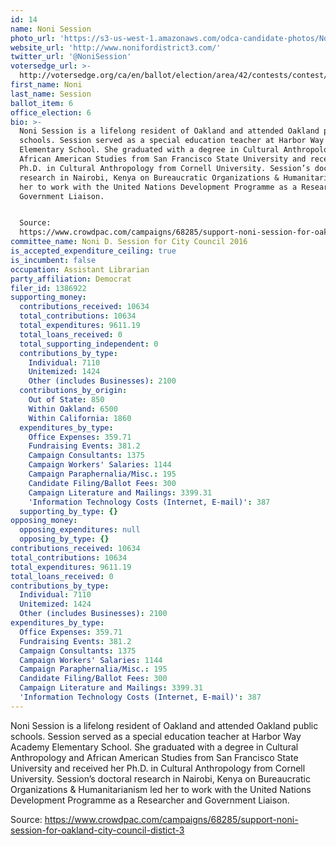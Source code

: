 ```yaml
---
id: 14
name: Noni Session
photo_url: 'https://s3-us-west-1.amazonaws.com/odca-candidate-photos/Noni-Session2.png'
website_url: 'http://www.nonifordistrict3.com/'
twitter_url: '@NoniSession'
votersedge_url: >-
  http://votersedge.org/ca/en/ballot/election/area/42/contests/contest/13236/candidate/130758?&county=Alameda%20County&election_authority_id=1
first_name: Noni
last_name: Session
ballot_item: 6
office_election: 6
bio: >-
  Noni Session is a lifelong resident of Oakland and attended Oakland public
  schools. Session served as a special education teacher at Harbor Way Academy
  Elementary School. She graduated with a degree in Cultural Anthropology and
  African American Studies from San Francisco State University and received her
  Ph.D. in Cultural Anthropology from Cornell University. Session’s doctoral
  research in Nairobi, Kenya on Bureaucratic Organizations & Humanitarianism led
  her to work with the United Nations Development Programme as a Researcher and
  Government Liaison. 


  Source:
  https://www.crowdpac.com/campaigns/68285/support-noni-session-for-oakland-city-council-distict-3
committee_name: Noni D. Session for City Council 2016
is_accepted_expenditure_ceiling: true
is_incumbent: false
occupation: Assistant Librarian
party_affiliation: Democrat
filer_id: 1386922
supporting_money:
  contributions_received: 10634
  total_contributions: 10634
  total_expenditures: 9611.19
  total_loans_received: 0
  total_supporting_independent: 0
  contributions_by_type:
    Individual: 7110
    Unitemized: 1424
    Other (includes Businesses): 2100
  contributions_by_origin:
    Out of State: 850
    Within Oakland: 6500
    Within California: 1860
  expenditures_by_type:
    Office Expenses: 359.71
    Fundraising Events: 381.2
    Campaign Consultants: 1375
    Campaign Workers' Salaries: 1144
    Campaign Paraphernalia/Misc.: 195
    Candidate Filing/Ballot Fees: 300
    Campaign Literature and Mailings: 3399.31
    'Information Technology Costs (Internet, E-mail)': 387
  supporting_by_type: {}
opposing_money:
  opposing_expenditures: null
  opposing_by_type: {}
contributions_received: 10634
total_contributions: 10634
total_expenditures: 9611.19
total_loans_received: 0
contributions_by_type:
  Individual: 7110
  Unitemized: 1424
  Other (includes Businesses): 2100
expenditures_by_type:
  Office Expenses: 359.71
  Fundraising Events: 381.2
  Campaign Consultants: 1375
  Campaign Workers' Salaries: 1144
  Campaign Paraphernalia/Misc.: 195
  Candidate Filing/Ballot Fees: 300
  Campaign Literature and Mailings: 3399.31
  'Information Technology Costs (Internet, E-mail)': 387
---
```

Noni Session is a lifelong resident of Oakland and attended Oakland public schools. Session served as a special education teacher at Harbor Way Academy Elementary School. She graduated with a degree in Cultural Anthropology and African American Studies from San Francisco State University and received her Ph.D. in Cultural Anthropology from Cornell University. Session’s doctoral research in Nairobi, Kenya on Bureaucratic Organizations & Humanitarianism led her to work with the United Nations Development Programme as a Researcher and Government Liaison. 

Source: https://www.crowdpac.com/campaigns/68285/support-noni-session-for-oakland-city-council-distict-3